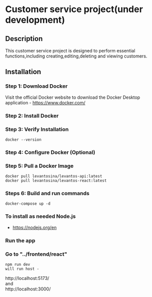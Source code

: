 # Customer service project(under development)

## Description

This customer service project is designed to perform essential functions,including creating,editing,deleting and viewing customers.

## Installation

### Step 1: Download Docker

Visit the official Docker website to download the Docker Desktop application
    - https://www.docker.com/

### Step 2: Install Docker

### Step 3: Verify Installation
    docker --version
### Step 4: Configure Docker (Optional)
### Step 5: Pull a Docker Image
    docker pull levantosina/levantos-api:latest
    docker pull levantosina/levantos-react:latest

### Steps 6: Build and run commands
    docker-compose up -d

### To install as needed Node.js
- https://nodejs.org/en

### Run the app
### Go to "../frontend/react" 
    npm run dev
    will run host - 
http://localhost:5173/  
and  
http://localhost:3000/








